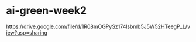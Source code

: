 # ai-green-week2
https://drive.google.com/file/d/1R08mOGPySz174lsbmb5J5W52HTeegP_L/view?usp=sharing
